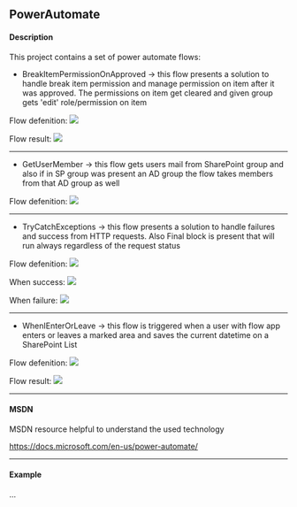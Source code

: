 ## PowerAutomate

#### Description

This project contains a set of power automate flows:
- BreakItemPermissionOnApproved -> this flow presents a solution to handle break item permission and manage permission on item after it was approved. The permissions on item get cleared and given group gets 'edit' role/permission on item

Flow defenition:
![](Flow_BreakItemPermissionOnApproved/Images/FlowDefenition.png	)

Flow result:
![](Flow_BreakItemPermissionOnApproved/Images/AfterFlowFinish.png	)

---

- GetUserMember -> this flow gets users mail from SharePoint group and also if in SP group was present an AD group the flow takes members from that AD group as well

Flow defenition:
![](Flow_GetUserMembers/flowImage.png	)

---

- TryCatchExceptions -> this flow presents a solution to handle failures and success from HTTP requests. Also Final block is present that will run always regardless of the request status

Flow defenition:
![](Flow_TryCatchExceptions/Images/FlowDefenition.png	)

When success:
![](Flow_TryCatchExceptions/Images/FlowSuccess.png	)

When failure:
![](Flow_TryCatchExceptions/Images/FlowFailure.png	)

---

- WhenIEnterOrLeave -> this flow is triggered when a user with flow app enters or leaves a marked area and saves the current datetime on a SharePoint List

Flow defenition:
![](Flow_WhenIEnterOrLeave/Images/FlowDefenition.png	)

Flow result:
![](Flow_WhenIEnterOrLeave/Images/FlowResult.png	)


----
#### MSDN 

MSDN resource helpful to understand the used technology

https://docs.microsoft.com/en-us/power-automate/

---
#### Example

...
